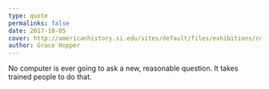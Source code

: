 ```yaml
---
type: quote
permalinks: false
date: 2017-10-05
cover: http://americanhistory.si.edu/sites/default/files/exhibitions/cobol_b_1.jpg
author: Grace Hopper
---
```

No computer is ever going to ask a new, reasonable question. It takes trained people to do that.
